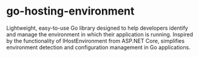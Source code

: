 # go-hosting-environment
Lightweight, easy-to-use Go library designed to help developers identify and manage the environment in which their application is running. Inspired by the functionality of IHostEnvironment from ASP.NET Core, simplifies environment detection and configuration management in Go applications.
